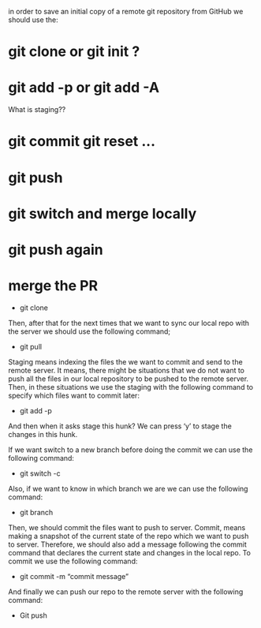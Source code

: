 in order to save an initial copy of a remote git repository from GitHub we should use the:

# git clone or git init ?


# git add -p or git add -A
What is staging??

# git commit git reset ...


# git push

# git switch and merge locally

# git push again


# merge the PR






* git clone <address to the remote repository>

Then, after that for the next times that we want to sync our local repo with the server we should use the following command;
* git pull

Staging means indexing the files the we want to commit and send to the remote server. It means, there might be situations that we do not want to push all the files in our local repository to be pushed to the remote server. Then, in these situations we use the staging with the following command to specify which files want to commit later:

* git add -p

And then when it asks stage this hunk? We can press ‘y’ to stage the changes in this hunk.



If we want switch to a new branch before doing the commit we can use the following command:

* git switch -c <branch-name>

Also, if we want to know in which branch we are we can use the following command:

* git branch


Then, we should commit the files want to push to server. Commit, means making a snapshot of the current state of the repo which we want to push to server. Therefore, we should also add a message following the commit command that declares the current state and changes in the local repo. To commit we use the following command: 

* git commit -m “commit message”

And finally we can push our repo to the remote server with the following command: 

* Git push
